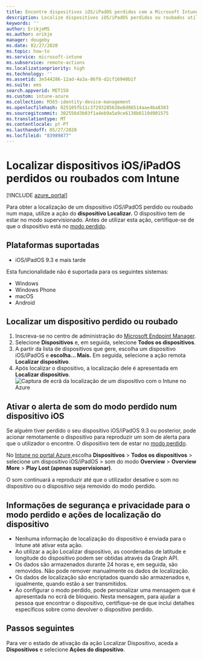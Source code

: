 ```yaml
---
title: Encontre dispositivos iOS/iPadOS perdidos com a Microsoft Intune - Azure Microsoft Docs
description: Localize dispositivos iOS/iPadOS perdidos ou roubados utilizando a funcionalidade de localizar o dispositivo no Microsoft Intune. Obtenha detalhes sobre as informações de segurança e privacidade ao utilizar a ação Localizar dispositivo.
keywords: ''
author: ErikjeMS
ms.author: erikje
manager: dougeby
ms.date: 02/27/2020
ms.topic: how-to
ms.service: microsoft-intune
ms.subservice: remote-actions
ms.localizationpriority: high
ms.technology: ''
ms.assetid: 3e544286-12ad-4a3a-86f8-d2cf16940b1f
ms.suite: ems
search.appverid: MET150
ms.custom: intune-azure
ms.collection: M365-identity-device-management
ms.openlocfilehash: 825105fb11c37293285638e8d86514aae4ba8303
ms.sourcegitcommit: 302556d3b03f1a4eb9a5a9ce6138b8119d901575
ms.translationtype: MT
ms.contentlocale: pt-PT
ms.lasthandoff: 05/27/2020
ms.locfileid: "83989877"
---
```

# <a name="locate-lost-or-stolen-iosipados-devices-with-intune"></a>Localizar dispositivos iOS/iPadOS perdidos ou roubados com Intune

[!INCLUDE [azure_portal](../includes/azure_portal.md)]

Para obter a localização de um dispositivo iOS/iPadOS perdido ou roubado num mapa, utilize a ação do **dispositivo Localizar.** O dispositivo tem de estar no modo supervisionado. Antes de utilizar esta ação, certifique-se de que o dispositivo está no [modo perdido](device-lost-mode.md).

## <a name="supported-platforms"></a>Plataformas suportadas

- iOS/iPadOS 9.3 e mais tarde

Esta funcionalidade não é suportada para os seguintes sistemas: 
- Windows
- Windows Phone
- macOS
- Android

## <a name="locate-a-lost-or-stolen-device"></a>Localizar um dispositivo perdido ou roubado

1. Inscreva-se no centro de administração do [Microsoft Endpoint Manager](https://go.microsoft.com/fwlink/?linkid=2109431).
3. Selecione **Dispositivos** e, em seguida, selecione **Todos os dispositivos**.
4. A partir da lista de dispositivos que gere, escolha um dispositivo iOS/iPadOS e **escolha... Mais.** Em seguida, selecione a ação remota **Localizar dispositivo**.
5. Após localizar o dispositivo, a localização dele é apresentada em **Localizar dispositivo**.
    ![Captura de ecrã da localização de um dispositivo com o Intune no Azure](./media/device-locate/locate-device.png)


## <a name="activate-lost-mode-sound-alert-on-an-ios-device"></a>Ativar o alerta de som do modo perdido num dispositivo iOS

Se alguém tiver perdido o seu dispositivo iOS/iPadOS 9.3 ou posterior, pode acionar remotamente o dispositivo para reproduzir um som de alerta para que o utilizador o encontre. O dispositivo tem de estar no [modo perdido](device-lost-mode.md).

No [Intune no portal Azure,](https://aka.ms/intuneportal)escolha **Dispositivos**  >  **Todos os dispositivos** > selecione um dispositivo iOS/iPadOS > som do modo **Overview**  >  **Overview More**  >  **Play Lost (apenas supervisionar)**.

O som continuará a reproduzir até que o utilizador desative o som no dispositivo ou o dispositivo seja removido do modo perdido.


## <a name="security-and-privacy-information-for-lost-mode-and-locate-device-actions"></a>Informações de segurança e privacidade para o modo perdido e ações de localização do dispositivo
- Nenhuma informação de localização do dispositivo é enviada para o Intune até ativar esta ação.
- Ao utilizar a ação Localizar dispositivo, as coordenadas de latitude e longitude do dispositivo podem ser obtidas através da Graph API.
- Os dados são armazenados durante 24 horas e, em seguida, são removidos. Não pode remover manualmente os dados de localização.
- Os dados de localização são encriptados quando são armazenados e, igualmente, quando estão a ser transmitidos.
- Ao configurar o modo perdido, pode personalizar uma mensagem que é apresentada no ecrã de bloqueio. Nesta mensagem, para ajudar a pessoa que encontrar o dispositivo, certifique-se de que inclui detalhes específicos sobre como devolver o dispositivo perdido.

## <a name="next-steps"></a>Passos seguintes

Para ver o estado de ativação da ação Localizar Dispositivo, aceda a **Dispositivos** e selecione **Ações do dispositivo**.
